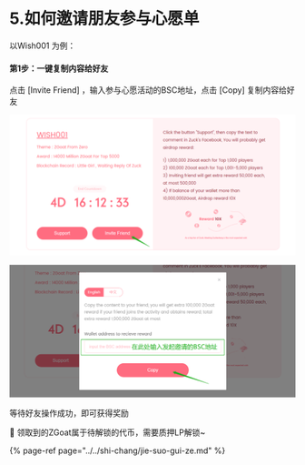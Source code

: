 # 5.如何邀请朋友参与心愿单

以Wish001 为例：

#### 第1步：一键复制内容给好友

点击 \[Invite Friend\] ，输入参与心愿活动的BSC地址，点击 \[Copy\] 复制内容给好友

![](../../.gitbook/assets/ru-he-yao-qing-peng-you-can-yu-xin-yuan-dan-1.png)

![](../../.gitbook/assets/ru-he-yao-qing-peng-you-can-yu-xin-yuan-dan-2.png)

等待好友操作成功，即可获得奖励



📍  领取到的ZGoat属于待解锁的代币，需要质押LP解锁~

{% page-ref page="../../shi-chang/jie-suo-gui-ze.md" %}

